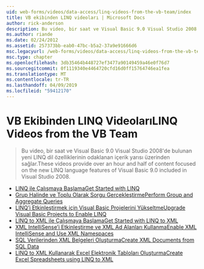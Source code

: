 ```yaml
---
uid: web-forms/videos/data-access/linq-videos-from-the-vb-team/index
title: VB ekibinden LINQ videoları | Microsoft Docs
author: rick-anderson
description: Bu video, bir saat ve Visual Basic 9.0 Visual Studio 2008'de bulunan yeni LINQ dil özelliklerinin odaklanan içerik yarısı üzerinden sağlar.
ms.author: riande
ms.date: 02/24/2012
ms.assetid: 257373bb-eab0-47bc-b5a2-37a9e91666d6
msc.legacyurl: /web-forms/videos/data-access/linq-videos-from-the-vb-team
msc.type: chapter
ms.openlocfilehash: 3db35464b448727ef3477a90149459a46e0f76d7
ms.sourcegitcommit: 0f1119340e4464720cfd16d0ff15764746ea1fea
ms.translationtype: MT
ms.contentlocale: tr-TR
ms.lasthandoff: 04/09/2019
ms.locfileid: "59412170"
---
```

# <a name="linq-videos-from-the-vb-team"></a><span data-ttu-id="bd7da-103">VB Ekibinden LINQ Videoları</span><span class="sxs-lookup"><span data-stu-id="bd7da-103">LINQ Videos from the VB Team</span></span>

> <span data-ttu-id="bd7da-104">Bu video, bir saat ve Visual Basic 9.0 Visual Studio 2008'de bulunan yeni LINQ dil özelliklerinin odaklanan içerik yarısı üzerinden sağlar.</span><span class="sxs-lookup"><span data-stu-id="bd7da-104">These videos provide over an hour and half of content focused on the new LINQ language features of Visual Basic 9.0 included in Visual Studio 2008.</span></span>


- [<span data-ttu-id="bd7da-105">LINQ ile Çalışmaya Başlama</span><span class="sxs-lookup"><span data-stu-id="bd7da-105">Get Started with LINQ</span></span>](how-do-i-get-started-with-linq.md)
- [<span data-ttu-id="bd7da-106">Grup Halinde ve Toplu Olarak Sorgu Gerçekleştirme</span><span class="sxs-lookup"><span data-stu-id="bd7da-106">Perform Group and Aggregate Queries</span></span>](how-do-i-perform-group-and-aggregate-queries.md)
- [<span data-ttu-id="bd7da-107">LINQ’i Etkinleştirmek için Visual Basic Projelerini Yükseltme</span><span class="sxs-lookup"><span data-stu-id="bd7da-107">Upgrade Visual Basic Projects to Enable LINQ</span></span>](how-do-i-upgrade-visual-basic-projects-to-enable-linq.md)
- [<span data-ttu-id="bd7da-108">LINQ to XML ile Çalışmaya Başlama</span><span class="sxs-lookup"><span data-stu-id="bd7da-108">Get Started with LINQ to XML</span></span>](how-do-i-get-started-with-linq-to-xml.md)
- [<span data-ttu-id="bd7da-109">XML IntelliSense’i Etkinleştirme ve XML Ad Alanları Kullanma</span><span class="sxs-lookup"><span data-stu-id="bd7da-109">Enable XML IntelliSense and Use XML Namespaces</span></span>](how-do-i-enable-xml-intellisense-and-use-xml-namespaces.md)
- [<span data-ttu-id="bd7da-110">SQL Verilerinden XML Belgeleri Oluşturma</span><span class="sxs-lookup"><span data-stu-id="bd7da-110">Create XML Documents from SQL Data</span></span>](how-do-i-create-xml-documents-from-sql-data.md)
- [<span data-ttu-id="bd7da-111">LINQ to XML Kullanarak Excel Elektronik Tabloları Oluşturma</span><span class="sxs-lookup"><span data-stu-id="bd7da-111">Create Excel Spreadsheets using LINQ to XML</span></span>](how-do-i-create-excel-spreadsheets-using-linq-to-xml.md)
